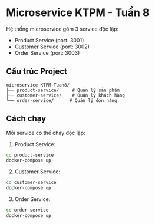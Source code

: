 # Microservice KTPM - Tuần 8

Hệ thống microservice gồm 3 service độc lập:
- Product Service (port: 3001)
- Customer Service (port: 3002)
- Order Service (port: 3003)

## Cấu trúc Project

```
microservice-KTPM-Tuan8/
├── product-service/     # Quản lý sản phẩm
├── customer-service/    # Quản lý khách hàng
└── order-service/      # Quản lý đơn hàng
```

## Cách chạy

Mỗi service có thể chạy độc lập:

1. Product Service:
```bash
cd product-service
docker-compose up
```

2. Customer Service:
```bash
cd customer-service
docker-compose up
```

3. Order Service:
```bash
cd order-service
docker-compose up
```